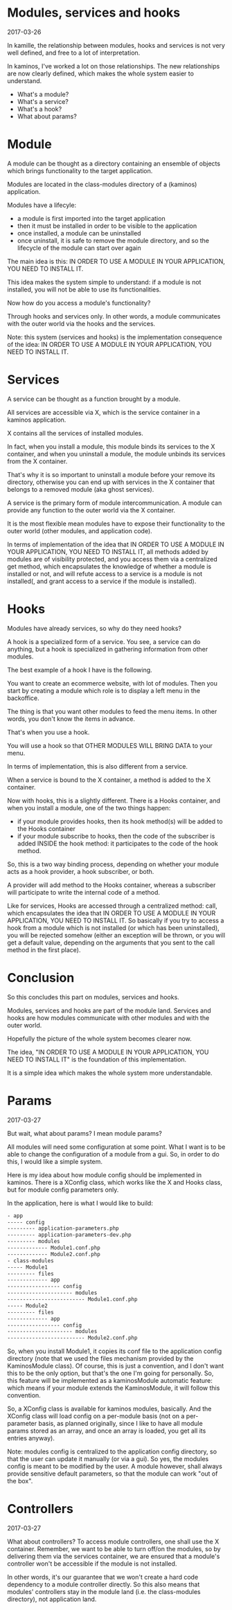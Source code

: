Modules, services and hooks 
=============================
2017-03-26


In kamille, the relationship between modules, hooks and services is not very well defined,
and free to a lot of interpretation.


In kaminos, I've worked a lot on those relationships.
The new relationships are now clearly defined, which makes the whole system easier to understand.






- What's a module?
- What's a service?
- What's a hook?
- What about params?



Module
===============
A module can be thought as a directory containing an ensemble of objects which
brings functionality to the target application.

Modules are located in the class-modules directory of a (kaminos) application.


Modules have a lifecyle:

- a module is first imported into the target application
- then it must be installed in order to be visible to the application
- once installed, a module can be uninstalled
- once uninstall, it is safe to remove the module directory, and so the lifecycle of the module can start over again


The main idea is this: IN ORDER TO USE A MODULE IN YOUR APPLICATION, YOU NEED TO INSTALL IT.

This idea makes the system simple to understand: if a module is not installed, you will not be able to use its functionalities.

Now how do you access a module's functionality?

Through hooks and services only.
In other words, a module communicates with the outer world via the hooks and the services.


Note: this system (services and hooks) is the implementation consequence of the 
idea: IN ORDER TO USE A MODULE IN YOUR APPLICATION, YOU NEED TO INSTALL IT.



Services
============

A service can be thought as a function brought by a module.

All services are accessible via X, which is the service container in a kaminos application.
 
X contains all the services of installed modules.

In fact, when you install a module, this module binds its services to the X container,
and when you uninstall a module, the module unbinds its services from the X container.

That's why it is so important to uninstall a module before your remove its directory, otherwise you can end up
with services in the X container that belongs to a removed module (aka ghost services).
 
 
A service is the primary form of module intercommunication.
A module can provide any function to the outer world via the X container.

It is the most flexible mean modules have to expose their functionality to the outer world (other modules, and application code).


In terms of implementation of the idea that IN ORDER TO USE A MODULE IN YOUR APPLICATION, YOU NEED TO INSTALL IT,
all methods added by modules are of visibility protected, and you access them via a centralized get method,
which encapsulates the knowledge of whether a module is installed or not, and will refute access to a service
is a module is not installed(, and grant access to a service if the module is installed).


Hooks
=========

Modules have already services, so why do they need hooks?

A hook is a specialized form of a service.
You see, a service can do anything, but a hook is specialized in gathering information from other modules.

The best example of a hook I have is the following.

You want to create an ecommerce website, with lot of modules.
Then you start by creating a module which role is to display a left menu in the backoffice.

The thing is that you want other modules to feed the menu items.
In other words, you don't know the items in advance.

That's when you use a hook.

You will use a hook so that OTHER MODULES WILL BRING DATA to your menu.


In terms of implementation, this is also different from a service.

When a service is bound to the X container, a method is added to the X container.

Now with hooks, this is a slightly different.
There is a Hooks container, and when you install a module, one of the two things happen:

- if your module provides hooks, then its hook method(s) will be added to the Hooks container
- if your module subscribe to hooks, then the code of the subscriber is added INSIDE the hook method: 
                        it participates to the code of the hook method. 


So, this is a two way binding process, depending on whether your module acts as a hook provider, a hook subscriber,
or both.

A provider will add method to the Hooks container, whereas a subscriber will participate to write the internal code
of a method.


Like for services, Hooks are accessed through a centralized method: call, which encapsulates the idea that 
IN ORDER TO USE A MODULE IN YOUR APPLICATION, YOU NEED TO INSTALL IT.
So basically if you try to access a hook from a module which is not installed (or which has been uninstalled),
you will be rejected somehow (either an exception will be thrown, or you will get a default value,
depending on the arguments that you sent to the call method in the first place).





Conclusion
=============


So this concludes this part on modules, services and hooks.

Modules, services and hooks are part of the module land.
Services and hooks are how modules communicate with other modules and with the outer world.

Hopefully the picture of the whole system becomes clearer now.

The idea, "IN ORDER TO USE A MODULE IN YOUR APPLICATION, YOU NEED TO INSTALL IT"
is the foundation of this implementation.

It is a simple idea which makes the whole system more understandable.




Params
==========
2017-03-27

But wait, what about params?
I mean module params?

All modules will need some configuration at some point.
What I want is to be able to change the configuration of a module from a gui.
So, in order to do this, I would like a simple system.

Here is my idea about how module config should be implemented in kaminos.
There is a XConfig class, which works like the X and Hooks class, but for module config parameters only.

In the application, here is what I would like to build:


```txt
- app
----- config
--------- application-parameters.php
--------- application-parameters-dev.php
--------- modules
------------- Module1.conf.php
------------- Module2.conf.php
- class-modules
----- Module1
--------- files
------------- app
----------------- config
--------------------- modules
------------------------- Module1.conf.php
----- Module2
--------- files
------------- app
----------------- config
--------------------- modules
------------------------- Module2.conf.php
```


So, when you install Module1, it copies its conf file to the application config directory
(note that we used the files mechanism provided by the KaminosModule class).
Of course, this is just a convention, and I don't want this to be the only option, but that's the one I'm going for
personally. So, this feature will be implemented as a kaminosModule automatic feature: which means if your module
extends the KaminosModule, it will follow this convention.

So, a XConfig class is available for kaminos modules, basically.
And the XConfig class will load config on a per-module basis (not on a per-parameter basis, as planned originally,
since I like to have all module params stored as an array, and once an array is loaded, you get all its entries anyway).


Note: modules config is centralized to the application config directory, so that the user can update it manually (or via 
a gui). So yes, the modules config is meant to be modified by the user.
A module however, shall always provide sensitive default parameters, so that the module can work "out of the box".



Controllers
===============
2017-03-27

What about controllers?
To access module controllers, one shall use the X container.
Remember, we want to be able to turn off/on the modules, so by delivering them via the services container, 
we are ensured that a module's controller won't be accessible if the module is not installed.

In other words, it's our guarantee that we won't create a hard code dependency to a module controller directly.
So this also means that modules' controllers stay in the module land (i.e. the class-modules directory), 
not application land.
